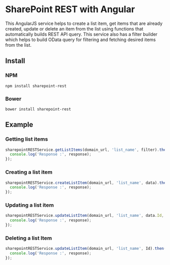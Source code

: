 # SharePoint REST with Angular
This AngularJS service helps to create a list item, get items that are already created, update or delete an item from the list using functions that automatically builds REST API query. This service also has a filter builder which helps to build OData query for filtering and fetching desired items from the list.

## Install

### NPM
```
npm install sharepoint-rest
```

### Bower
```
bower install sharepoint-rest
```

## Example

### Getting list items
```Javascript
sharepointRESTService.getListItems(domain_url, 'list_name', filter).then(function(response) {
  console.log('Response :', response);
});
```

### Creating a list item
```Javascript
sharepointRESTService.createListItem(domain_url, 'list_name', data).then(function(response) {
  console.log('Response :', response);
});
```

### Updating a list item
```Javascript
sharepointRESTService.updateListItem(domain_url, 'list_name', data.Id, data).then(function(response) {
  console.log('Response :', response);
});
```

### Deleting a list Item
```Javascript
sharepointRESTService.updateListItem(domain_url, 'list_name', Id).then(function(response) {
  console.log('Response :', response);
});
```
